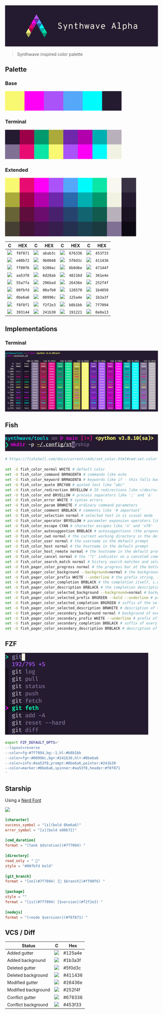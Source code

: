
![](./assets/synthwave_alpha_logo.png)
> Synthwave inspired color palette

## Palette

### Base
![](./assets/palette_base.png)

### Terminal
![](./assets/palette_terminal.png)

### Extended
![](./assets/palette_extended.png)

C | HEX | C | HEX | C | HEX | C | HEX
--- | --- | --- | --- | --- | --- | --- | ---
![](https://via.placeholder.com/20/f8f871/?text=+) | `f8f871` | ![](https://via.placeholder.com/20/abab3c/?text=+) | `abab3c` | ![](https://via.placeholder.com/20/676336/?text=+) | `676336` | ![](https://via.placeholder.com/20/453f33/?text=+) | `453f33`
![](https://via.placeholder.com/20/e80b72/?text=+) | `e80b72` | ![](https://via.placeholder.com/20/9b0048/?text=+) | `9b0048` | ![](https://via.placeholder.com/20/5f0d3c/?text=+) | `5f0d3c` | ![](https://via.placeholder.com/20/411436/?text=+) | `411436`
![](https://via.placeholder.com/20/ff00f6/?text=+) | `ff00f6` | ![](https://via.placeholder.com/20/b200ac/?text=+) | `b200ac` | ![](https://via.placeholder.com/20/6b0d6e/?text=+) | `6b0d6e` | ![](https://via.placeholder.com/20/47144f/?text=+) | `47144f`
![](https://via.placeholder.com/20/aa53f8/?text=+) | `aa53f8` | ![](https://via.placeholder.com/20/6d28ab/?text=+) | `6d28ab` | ![](https://via.placeholder.com/20/48216d/?text=+) | `48216d` | ![](https://via.placeholder.com/20/361e4e/?text=+) | `361e4e`
![](https://via.placeholder.com/20/55a7fa/?text=+) | `55a7fa` | ![](https://via.placeholder.com/20/296bad/?text=+) | `296bad` | ![](https://via.placeholder.com/20/26436e/?text=+) | `26436e` | ![](https://via.placeholder.com/20/252f4f/?text=+) | `252f4f`
![](https://via.placeholder.com/20/00fbfd/?text=+) | `00fbfd` | ![](https://via.placeholder.com/20/00afb0/?text=+) | `00afb0` | ![](https://via.placeholder.com/20/126570/?text=+) | `126570` | ![](https://via.placeholder.com/20/1b4050/?text=+) | `1b4050`
![](https://via.placeholder.com/20/0be6a6/?text=+) | `0be6a6` | ![](https://via.placeholder.com/20/00996c/?text=+) | `00996c` | ![](https://via.placeholder.com/20/125a4e/?text=+) | `125a4e` | ![](https://via.placeholder.com/20/1b3a3f/?text=+) | `1b3a3f`
![](https://via.placeholder.com/20/f8f8f1/?text=+) | `f8f8f1` | ![](https://via.placeholder.com/20/f2f2e3/?text=+) | `f2f2e3` | ![](https://via.placeholder.com/20/b8b1bb/?text=+) | `b8b1bb` | ![](https://via.placeholder.com/20/7f7094/?text=+) | `7f7094`
![](https://via.placeholder.com/20/393144/?text=+) | `393144` | ![](https://via.placeholder.com/20/241b30/?text=+) | `241b30` | ![](https://via.placeholder.com/20/191221/?text=+) | `191221` | ![](https://via.placeholder.com/20/0e0a13/?text=+) | `0e0a13`


## Implementations

### Terminal
![](./assets/screenshot_terminal.png)

## Fish
![](./assets/screenshot_fish.png)
```sh
# https://fishshell.com/docs/current/cmds/set_color.html#cmd-set-color

set -U fish_color_normal WHITE # default color
set -U fish_color_command BRMAGENTA # commands like echo
set -U fish_color_keyword BRMAGENTA # keywords like if - this falls back on the command color if unset
set -U fish_color_quote BRCYAN # quoted text like "abc"
set -U fish_color_redirection BRYELLOW # IO redirections like >/dev/null
set -U fish_color_end BRYELLOW # process separators like ';' and '&'
set -U fish_color_error WHITE # syntax errors
set -U fish_color_param BRWHITE # ordinary command parameters
set -U fish_color_comment BRBLACK # comments like '# important'
set -U fish_color_selection normal # selected text in vi visual mode
set -U fish_color_operator BRYELLOW # parameter expansion operators like '*' and '~'
set -U fish_color_escape CYAN # character escapes like 'n' and 'x70'
set -U fish_color_autosuggestion BRBLACK # autosuggestions (the proposed rest of a command)
set -U fish_color_cwd normal # the current working directory in the default prompt
set -U fish_color_user normal # the username in the default prompt
set -U fish_color_host normal # the hostname in the default prompt
set -U fish_color_host_remote normal # the hostname in the default prompt for remote sessions (like ssh)
set -U fish_color_cancel normal # the '^C' indicator on a canceled command
set -U fish_color_search_match normal # history search matches and selected pager items (background only)
set -U fish_pager_color_progress normal # the progress bar at the bottom left corner
set -U fish_pager_color_background --background=normal # the background color of a line
set -U fish_pager_color_prefix WHITE --underline # the prefix string, i.e. the string that is to be completed
set -U fish_pager_color_completion BRBLACK # the completion itself, i.e. the proposed rest of the string
set -U fish_pager_color_description BRBLACK # the completion description
set -U fish_pager_color_selected_background --background=normal # background of the selected completion
set -U fish_pager_color_selected_prefix BRGREEN --bold --underline # prefix of the selected completion
set -U fish_pager_color_selected_completion BRGREEN # suffix of the selected completion
set -U fish_pager_color_selected_description BRWHITE # description of the selected completion
set -U fish_pager_color_secondary_background normal # background of every second unselected completion
set -U fish_pager_color_secondary_prefix WHITE --underline # prefix of every second unselected completion
set -U fish_pager_color_secondary_completion BRBLACK # suffix of every second unselected completion
set -U fish_pager_color_secondary_description BRBLACK # description of every second unselected completion

```

## FZF
![](./assets/screenshot_fzf.png)
```sh
export FZF_DEFAULT_OPTS='
--layout=reverse
--color=fg:#7f7094,bg:-1,hl:#b8b1bb
--color=fg+:#00996c,bg+:#241b30,hl+:#0be6a6
--color=info:#aa53f8,prompt:#0be6a6,pointer:#241b30
--color=marker:#0be6a6,spinner:#aa53f8,header:#f8f871
'

```

## Starship
Using a [Nerd Font](https://www.nerdfonts.com/)

![](https://via.placeholder.com/640x240/dddddd/?text=screenshot)

```toml
[character]
success_symbol = "[❯](bold 0be6a6)"
error_symbol = "[❯](bold e80b72)"

[cmd_duration]
format = "[took $duration](#7f7094) "

[directory]
read_only = " "
style = "#00fbfd bold"

[git_branch]
format = "[on](#7f7094) [ $branch](#ff00f6) "

[package]
style = ""
format = "[is](#7f7094) [$version](#f2f2e3) "

[nodejs]
format = "[<node $version>](#f8f871) "

```

## VCS / Diff

Status | C | Hex
--- | --- | ---
Added gutter | ![](https://via.placeholder.com/24/125a4e/?text=+) | #125a4e
Added background | ![](https://via.placeholder.com/24/1b3a3f/?text=+) | #1b3a3f
Deleted gutter | ![](https://via.placeholder.com/24/5f0d3c/?text=+) | #5f0d3c
Deleted background | ![](https://via.placeholder.com/24/411436/?text=+) | #411436
Modified gutter | ![](https://via.placeholder.com/24/26436e/?text=+) | #26436e
Modified background | ![](https://via.placeholder.com/24/252f4f/?text=+) | #252f4f
Conflict gutter | ![](https://via.placeholder.com/24/676336/?text=+) | #676336
Conflict background | ![](https://via.placeholder.com/24/453f33/?text=+) | #453f33


